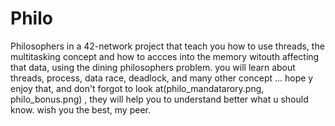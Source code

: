 # Philo
  Philosophers in a 42-network project that teach you how to use threads, the multitasking concept and how to accces into the memory witouth affecting that data, using the dining philosophers problem.
you will learn about threads, process, data race, deadlock, and many other concept ...
hope y enjoy that, and don't forgot to look at(philo_mandatarory.png, philo_bonus.png) , they will help you to understand better what u should know.
wish you the best, my peer.
